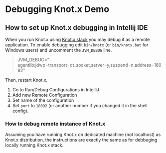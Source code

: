 # Debugging Knot.x Demo

## How to set up Knot.x debugging in Intellij IDE
When you run Knot.x using [Knot.x stack](https://github.com/Knotx/knotx-stack) you may debug it as a remote application.
To enable debugging edit `bin/knotx` (or `bin/knotx.bat` for Windows users) and uncomment the `JVM_DEBUG` line.

> JVM_DEBUG="-agentlib:jdwp=transport=dt_socket,server=y,suspend=n,address=18092"

Then, restart Knot.x.

1. Go to Run/Debug Configurations in IntelliJ
2. Add new Remote Configuration
3. Set name of the configuration
4. Set `port` to `18092` (or another number if you changed it in the shell config).

### How to debug remote instance of Knot.x
Assuming you have running Knot.x on dedicated machine (not localhost) as Knot.x distribution,
the instructions are exactly the same as for debbuging locally running Knot.x stack.

